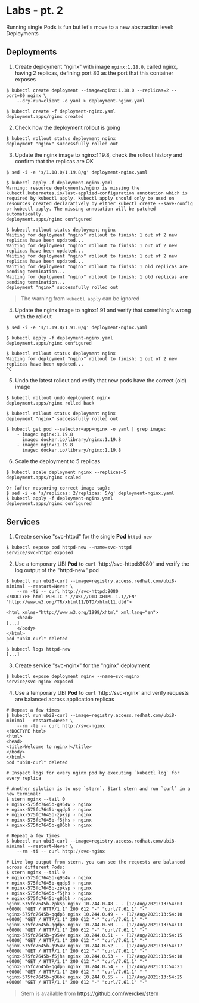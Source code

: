 # Labs - pt. 2

Running single Pods is fun but let's move to a new abstraction level: Deployments

## Deployments

1. Create deployment "nginx" with image `nginx:1.18.0`, called nginx, having 2 replicas, defining port 80 as the port that this container exposes

```shell
$ kubectl create deployment --image=nginx:1.18.0 --replicas=2 --port=80 nginx \
    --dry-run=client -o yaml > deployment-nginx.yaml

$ kubectl create -f deployment-nginx.yaml
deployment.apps/nginx created
```

2. Check how the deployment rollout is going

```shell
$ kubectl rollout status deployment nginx 
deployment "nginx" successfully rolled out
```

3. Update the nginx image to nginx:1.19.8, check the rollout history and confirm that the replicas are OK

```shell
$ sed -i -e 's/1.18.0/1.19.8/g' deployment-nginx.yaml 

$ kubectl apply -f deployment-nginx.yaml 
Warning: resource deployments/nginx is missing the kubectl.kubernetes.io/last-applied-configuration annotation which is required by kubectl apply. kubectl apply should only be used on resources created declaratively by either kubectl create --save-config or kubectl apply. The missing annotation will be patched automatically.
deployment.apps/nginx configured

$ kubectl rollout status deployment nginx
Waiting for deployment "nginx" rollout to finish: 1 out of 2 new replicas have been updated...
Waiting for deployment "nginx" rollout to finish: 1 out of 2 new replicas have been updated...
Waiting for deployment "nginx" rollout to finish: 1 out of 2 new replicas have been updated...
Waiting for deployment "nginx" rollout to finish: 1 old replicas are pending termination...
Waiting for deployment "nginx" rollout to finish: 1 old replicas are pending termination...
deployment "nginx" successfully rolled out
```

> The warning from `kubectl apply` can be ignored

4. Update the nginx image to nginx:1.91 and verify that something's wrong with the rollout

```shell
$ sed -i -e 's/1.19.8/1.91.0/g' deployment-nginx.yaml 

$ kubectl apply -f deployment-nginx.yaml 
deployment.apps/nginx configured

$ kubectl rollout status deployment nginx
Waiting for deployment "nginx" rollout to finish: 1 out of 2 new replicas have been updated...
^C
```

5. Undo the latest rollout and verify that new pods have the correct (old) image

```shell
$ kubectl rollout undo deployment nginx 
deployment.apps/nginx rolled back

$ kubectl rollout status deployment nginx
deployment "nginx" successfully rolled out

$ kubectl get pod --selector=app=nginx -o yaml | grep image:
    - image: nginx:1.19.8
      image: docker.io/library/nginx:1.19.8
    - image: nginx:1.19.8
      image: docker.io/library/nginx:1.19.8
```

6. Scale the deployment to 5 replicas

```shell
$ kubectl scale deployment nginx --replicas=5
deployment.apps/nginx scaled

Or (after restoring correct image tag):
$ sed -i -e 's/replicas: 2/replicas: 5/g' deployment-nginx.yaml 
$ kubectl apply -f deployment-nginx.yaml 
deployment.apps/nginx configured
```

## Services

1. Create service "svc-httpd" for the single **Pod** `httpd-new`

```shell
$ kubectl expose pod httpd-new --name=svc-httpd
service/svc-httpd exposed
```

2. Use a temporary UBI **Pod** to `curl` 'http://svc-httpd:8080' and verify the log output of the "httpd-new" pod

```shell
$ kubectl run ubi8-curl --image=registry.access.redhat.com/ubi8-minimal --restart=Never \
    --rm -ti -- curl http://svc-httpd:8080
<!DOCTYPE html PUBLIC "-//W3C//DTD XHTML 1.1//EN" "http://www.w3.org/TR/xhtml11/DTD/xhtml11.dtd">

<html xmlns="http://www.w3.org/1999/xhtml" xml:lang="en">
	<head>
[...]
    </body>
</html>
pod "ubi8-curl" deleted

$ kubectl logs httpd-new
[...]
```

3. Create service "svc-nginx" for the "nginx" deployment

```shell
$ kubectl expose deployment nginx --name=svc-nginx
service/svc-nginx exposed
```

4. Use a temporary UBI **Pod** to `curl` 'http://svc-nginx' and verify requests are balanced across application replicas

```shell
# Repeat a few times
$ kubectl run ubi8-curl --image=registry.access.redhat.com/ubi8-minimal --restart=Never \
    --rm -ti -- curl http://svc-nginx
<!DOCTYPE html>
<html>
<head>
<title>Welcome to nginx!</title>
</body>
</html>
pod "ubi8-curl" deleted

# Inspect logs for every nginx pod by executing `kubectl log` for every replica

# Another solution is to use `stern`. Start stern and run `curl` in a new terminal:
$ stern nginx --tail 0
+ nginx-575fc7645b-g954w › nginx
+ nginx-575fc7645b-qqdp5 › nginx
+ nginx-575fc7645b-zpksp › nginx
+ nginx-575fc7645b-f5jhs › nginx
+ nginx-575fc7645b-g86bk › nginx

# Repeat a few times
$ kubectl run ubi8-curl --image=registry.access.redhat.com/ubi8-minimal --restart=Never \
    --rm -ti -- curl http://svc-nginx

# Live log output from stern, you can see the requests are balanced across different Pods:
$ stern nginx --tail 0
+ nginx-575fc7645b-g954w › nginx
+ nginx-575fc7645b-qqdp5 › nginx
+ nginx-575fc7645b-zpksp › nginx
+ nginx-575fc7645b-f5jhs › nginx
+ nginx-575fc7645b-g86bk › nginx
nginx-575fc7645b-zpksp nginx 10.244.0.48 - - [17/Aug/2021:13:54:03 +0000] "GET / HTTP/1.1" 200 612 "-" "curl/7.61.1" "-"
nginx-575fc7645b-qqdp5 nginx 10.244.0.49 - - [17/Aug/2021:13:54:10 +0000] "GET / HTTP/1.1" 200 612 "-" "curl/7.61.1" "-"
nginx-575fc7645b-qqdp5 nginx 10.244.0.50 - - [17/Aug/2021:13:54:13 +0000] "GET / HTTP/1.1" 200 612 "-" "curl/7.61.1" "-"
nginx-575fc7645b-g954w nginx 10.244.0.51 - - [17/Aug/2021:13:54:15 +0000] "GET / HTTP/1.1" 200 612 "-" "curl/7.61.1" "-"
nginx-575fc7645b-g954w nginx 10.244.0.52 - - [17/Aug/2021:13:54:17 +0000] "GET / HTTP/1.1" 200 612 "-" "curl/7.61.1" "-"
nginx-575fc7645b-f5jhs nginx 10.244.0.53 - - [17/Aug/2021:13:54:18 +0000] "GET / HTTP/1.1" 200 612 "-" "curl/7.61.1" "-"
nginx-575fc7645b-qqdp5 nginx 10.244.0.54 - - [17/Aug/2021:13:54:21 +0000] "GET / HTTP/1.1" 200 612 "-" "curl/7.61.1" "-"
nginx-575fc7645b-g86bk nginx 10.244.0.55 - - [17/Aug/2021:13:54:25 +0000] "GET / HTTP/1.1" 200 612 "-" "curl/7.61.1" "-"
```

> Stern is available from <https://github.com/wercker/stern>
